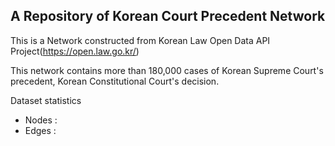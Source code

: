 ## A Repository of Korean Court Precedent Network

This is a Network constructed from Korean Law Open Data API Project(https://open.law.go.kr/)  
  
This network contains more than 180,000 cases of Korean Supreme Court's precedent, Korean Constitutional Court's decision. 
  
Dataset statistics
- Nodes : 
- Edges : 

